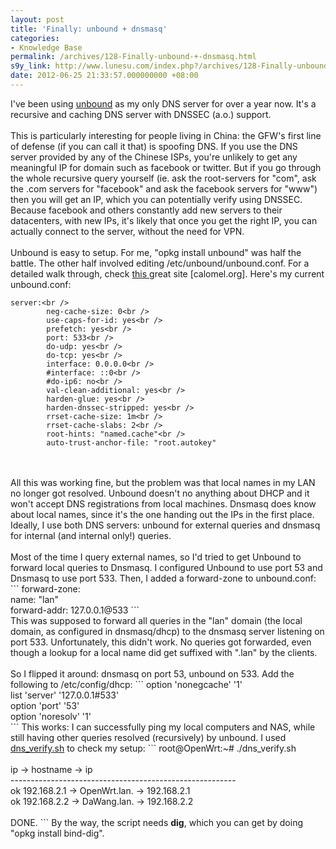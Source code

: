 ```yaml
---
layout: post
title: 'Finally: unbound + dnsmasq'
categories:
- Knowledge Base
permalink: /archives/128-Finally-unbound-+-dnsmasq.html
s9y_link: http://www.lunesu.com/index.php?/archives/128-Finally-unbound-+-dnsmasq.html
date: 2012-06-25 21:33:57.000000000 +08:00
---
```

I've been using <a href="http://unbound.net/" title="Unbound">unbound</a> as my only DNS server for over a year now. It's a recursive and caching DNS server with DNSSEC (a.o.) support. <br />
<br />
This is particularly interesting for people living in China: the GFW's first line of defense (if you can call it that) is spoofing DNS. If you use the DNS server provided by any of the Chinese ISPs, you're unlikely to get any meaningful IP for domain such as facebook or twitter. But if you go through the whole recursive query yourself (ie. ask the root-servers for "com", ask the .com servers for "facebook" and ask the facebook servers for "www") then you will get an IP, which you can potentially verify using DNSSEC. Because facebook and others constantly add new servers to their datacenters, with new IPs, it's likely that once you get the right IP, you can actually connect to the server, without the need for VPN.<br />
<br />
Unbound is easy to setup. For me, "opkg install unbound" was half the battle. The other half involved editing /etc/unbound/unbound.conf. For a detailed walk through, check <a href="https://calomel.org/unbound_dns.html" title="Calomel">this </a>great site [calomel.org]. Here's my current unbound.conf:
```
server:<br />
        neg-cache-size: 0<br />
        use-caps-for-id: yes<br />
        prefetch: yes<br />
        port: 533<br />
        do-udp: yes<br />
        do-tcp: yes<br />
        interface: 0.0.0.0<br />
        #interface: ::0<br />
        #do-ip6: no<br />
        val-clean-additional: yes<br />
        harden-glue: yes<br />
        harden-dnssec-stripped: yes<br />
        rrset-cache-size: 1m<br />
        rrset-cache-slabs: 2<br />
        root-hints: "named.cache"<br />
        auto-trust-anchor-file: "root.autokey"
```
<br />
<br />
All this was working fine, but the problem was that local names in my LAN no longer got resolved. Unbound doesn't no anything about DHCP and it won't accept DNS registrations from local machines. Dnsmasq does know about local names, since it's the one handing out the IPs in the first place. Ideally, I use both DNS servers: unbound for external queries and dnsmasq for internal (and internal only!) queries.<br />
<br />
Most of the time I query external names, so I'd tried to get Unbound to forward local queries to Dnsmasq. I configured Unbound to use port 53 and Dnsmasq to use port 533. Then, I added a forward-zone to unbound.conf:
```
    forward-zone:<br />
       name: "lan"<br />
       forward-addr: 127.0.0.1@533
```
<br />
This was supposed to forward all queries in the "lan" domain (the local domain, as configured in dnsmasq/dhcp) to the dnsmasq server listening on port 533. Unfortunately, this didn't work. No queries got forwarded, even though a lookup for a local name did get suffixed with ".lan" by the clients.<br />
<br />
So I flipped it around: dnsmasq on port 53, unbound on 533. Add the following to /etc/config/dhcp:
```
        option 'nonegcache' '1'<br />
        list 'server' '127.0.0.1#533'<br />
        option 'port' '53'<br />
        option 'noresolv' '1'<br />
```
This works: I can successfully ping my local computers and NAS, while still having other queries resolved (recursively) by unbound. I used <a href="https://calomel.org/dns_verify.html" title="DNS verification script">dns_verify.sh</a> to check my setup:
```
root@OpenWrt:~# ./dns_verify.sh<br />
<br />
        ip        ->     hostname      -> ip<br />
--------------------------------------------------------<br />
ok      192.168.2.1 -> OpenWrt.lan. -> 192.168.2.1<br />
ok      192.168.2.2 -> DaWang.lan. -> 192.168.2.2<br />
<br />
DONE.
```
By the way, the script needs <strong>dig</strong>, which you can get by doing "opkg install bind-dig".
